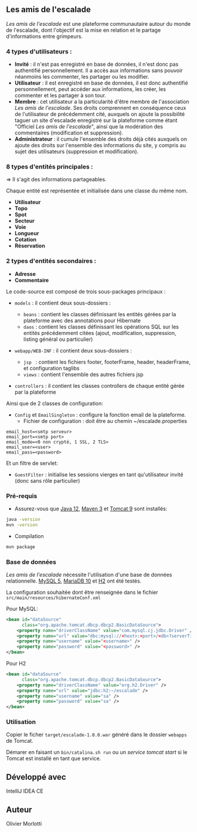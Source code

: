 ## Les amis de l'escalade

*Les amis de l'escalade* est une plateforme communautaire autour du monde de l'escalade, dont l'objectif est la mise en relation et le partage d'informations entre grimpeurs.

### 4 types d'utilisateurs :

  - **Invité** : il n'est pas enregistré en base de données, il n'est donc pas authentifié personnellement.
  Il a accès aux informations sans pouvoir néanmoins les commenter, les partager ou les modifier.
  - **Utilisateur** : il est enregistré en base de données, il est donc authentifié personnellement, peut accéder aux informations, les créer, les commenter et les partager à son tour.
  - **Membre** : cet utilisateur a la particularité d'être membre de l'association *Les amis de l'escalade*. Ses droits comprennent en conséquence ceux de l'utilisateur de précédemment cité, auxquels on ajoute la possibilité taguer un site d'escalade enregistré sur la plateforme comme étant "Officiel *Les amis de l'escalade*", ainsi que la modération des commentaires (modification et suppression).
  - **Administrateur** : il cumule l'ensemble des droits déjà cités auxquels on ajoute des droits sur l'ensemble des informations du site, y compris au sujet des utilisateurs (suppression et modification).

### 8 types d'entités principales :

=> Il s'agit des informations partageables.

Chaque entité est représentée et initialisée dans une classe du même nom.

  - **Utilisateur**
  - **Topo**
  - **Spot**
  - **Secteur**
  - **Voie**
  - **Longueur**
  - **Cotation**
  - **Réservation**

### 2 types d'entités secondaires :

  - **Adresse**
  - **Commentaire**

Le code-source est composé de trois sous-packages principaux :

  - `models` : il contient deux sous-dossiers :
      - `beans` : contient les classes définissant les entités gérées par la plateforme avec des annotations pour Hibernate
      - `daos` : contient les classes définissant les opérations SQL sur les entités précédemment citées (ajout, modification, suppression, listing général ou particulier)

  - `webapp/WEB-INF` : il contient deux sous-dossiers :
      - `jsp ` : contient les fichiers footer, footerFrame, header, headerFrame, et configuration taglibs
      - `views` : contient l'ensemble des autres fichiers jsp

  - `controllers` : il contient les classes controllers de chaque entité gérée par la plateforme

Ainsi que de 2 classes de configuration:

  - `Config` et `EmailSingleton` : configure la fonction email de la plateforme.
      - Fichier de configuration : doit être au chemin ~/escalade.properties
```
email_host=<smtp serveur>
email_port=<smtp port>
email_mode=<0 non crypté, 1 SSL, 2 TLS>
email_user=<user>
email_pass=<password>
```

Et un filtre de servlet:
  - `GuestFilter` : initialise les sessions vierges en tant qu'utilisateur invité (donc sans rôle particulier)

### Pré-requis

  * Assurez-vous que [Java 12](https://www.oracle.com/fr/java/technologies/javase-downloads.html), [Maven 3](http://maven.apache.org/) et [Tomcat 9](https://tomcat.apache.org/download-90.cgi) sont installés:

```bash
java -version
mvn -version
```

 * Compilation

```bash
mvn package
```

### Base de données

*Les amis de l'escalade* nécessite l'utilisation d'une base de données relationnelle. [MySQL 5](https://www.mysql.com/), [MariaDB 10](https://mariadb.org/) et [H2](https://www.h2database.com/) ont été testés.

La configuration souhaitée dont être renseignée dans le fichier `src/main/resources/hibernateConf.xml`

Pour MySQL:

```xml
<bean id="dataSource"
      class="org.apache.tomcat.dbcp.dbcp2.BasicDataSource">
    <property name="driverClassName" value="com.mysql.cj.jdbc.Driver" />
    <property name="url" value="dbc:mysql://<host>:<port>/<db>?serverTimezone=UTC&useSSL=false" />
    <property name="username" value="<username>" />
    <property name="password" value="<password>" />
</bean>
```

Pour H2

```xml
<bean id="dataSource"
      class="org.apache.tomcat.dbcp.dbcp2.BasicDataSource">
    <property name="driverClassName" value="org.h2.Driver" />
    <property name="url" value="jdbc:h2:~/escalade" />
    <property name="username" value="sa" />
    <property name="password" value="sa" />
</bean>
```

### Utilisation

Copier le ficher `target/escalade-1.0.0.war` généré dans le dossier `webapps` de Tomcat.

Démarer en faisant un `bin/catalina.sh run` ou un *service tomcat start* si le Tomcat est installé en tant que service.

## Développé avec

IntelliJ IDEA CE

## Auteur

Olivier Morlotti
